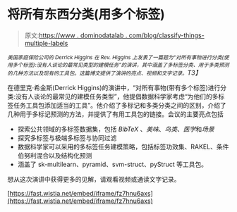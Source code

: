 # 将所有东西分类(用多个标签)

> 原文:[https://www . dominodatalab . com/blog/classify-things-multiple-labels](https://www.dominodatalab.com/blog/classify-things-multiple-labels)

*<small>美国家庭保险公司的 Derrick Higgins 在 Rev. Higgins 上发表了一篇题为“对所有事物进行分类(使用多个标签):没有人谈论的最常见类型的建模任务”的演讲，其中涵盖了多标签分类、用于多类预测的几种方法以及现有的工具包。这篇博文提供了演讲的亮点、视频和文字记录。</small>T3】*

在德里克·希金斯(Derrick Higgins)的演讲中，“对所有事物(带有多个标签)进行分类:没有人谈论的最常见的建模任务类型”，他提倡数据科学家考虑“为他们的多标签任务工具包添加适当的工具”。他介绍了多标记和多类分类之间的区别，介绍了几种用于多标记预测的方法，并提供了有用工具包的链接。会议的主要亮点包括

*   探索公共领域的多标签数据集，包括 *BibTeX* 、*美味*、*鸟类*、*医学*和*场景*
*   探究多标签与极端多标签与协同过滤
*   数据科学家可以采用的多标签任务建模策略，包括标签功效集、RAKEL、条件伯努利混合以及结构化预测
*   涵盖了 sk-multilearn、pyramid、svm-struct、pyStruct 等工具包。

想从这次演讲中获得更多的见解，请观看视频或通读文字记录。

[https://fast.wistia.net/embed/iframe/fz7hnu6axs](https://fast.wistia.net/embed/iframe/fz7hnu6axs)
